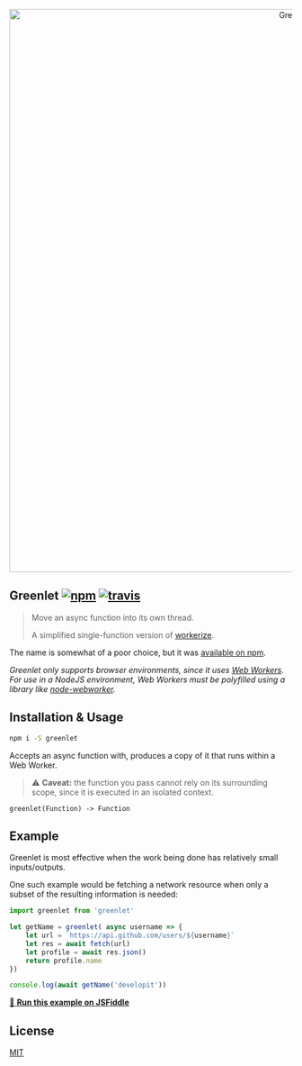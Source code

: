 <p align="center">
  <img src="https://i.imgur.com/e8XbYbd.png" width="1000" alt="Greenlet">
</p>

## Greenlet [![npm](https://img.shields.io/npm/v/greenlet.svg)](https://npm.im/greenlet) [![travis](https://travis-ci.org/developit/greenlet.svg?branch=master)](https://travis-ci.org/developit/greenlet)

> Move an async function into its own thread.
>
> A simplified single-function version of [workerize](https://github.com/developit/workerize).

The name is somewhat of a poor choice, but it was [available on npm](https://npm.im/greenlet).

_Greenlet only supports browser environments, since it uses [Web Workers](https://developer.mozilla.org/en-US/docs/Web/API/Web_Workers_API/Using_web_workers). For use in a NodeJS environment, Web Workers must be polyfilled using a library like [node-webworker](https://github.com/pgriess/node-webworker)._

## Installation & Usage

```sh
npm i -S greenlet
```

Accepts an async function with, produces a copy of it that runs within a Web Worker.

> ⚠️ **Caveat:** the function you pass cannot rely on its surrounding scope, since it is executed in an isolated context.

```
greenlet(Function) -> Function
```


## Example

Greenlet is most effective when the work being done has relatively small inputs/outputs.

One such example would be fetching a network resource when only a subset of the resulting information is needed:

```js
import greenlet from 'greenlet'

let getName = greenlet( async username => {
    let url = `https://api.github.com/users/${username}`
    let res = await fetch(url)
    let profile = await res.json()
    return profile.name
})

console.log(await getName('developit'))
```

[🔄 **Run this example on JSFiddle**](https://jsfiddle.net/developit/mf9fbma5/)

## License

[MIT](https://oss.ninja/mit/developit)
